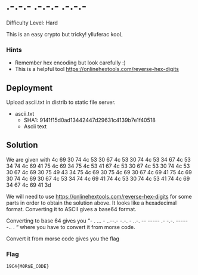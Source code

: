 
# .-.-.- .-.-.- .-.-.- 

Difficulty Level: Hard

This is an easy crypto but tricky! ylluferac kooL

### Hints

- Remember hex encoding but look carefully :)
- This is a helpful tool https://onlinehextools.com/reverse-hex-digits



## Deployment

Upload ascii.txt in distrib to static file server. 

- ascii.txt
    - SHA1: 9141f15d0ad13442447d29631c4139b7e1f40518
    - Ascii text


## Solution

We are given with 4c 69 30 74 4c 53 30 67 4c 53 30 74 4c 53 34 67 4c 53 34 74 4c 69 41 75 4c 69 34 75 4c 53 41 67 4c 53 30 67 4c 53 30 74 4c 53 30 67 4c 69 30 75 49 43 34 75 4c 69 30 75 4c 69 30 67 4c 69 41 75 4c 69 30 74 4c 69 30 67 4c 53 34 74 4c 69 41 74 4c 53 30 74 4c 53 41 74 4c 69 34 67 4c 69 41 3d

We will need to use https://onlinehextools.com/reverse-hex-digits for some parts in order to obtain the solution above. It looks like a hexadecimal format. Converting it to ASCII gives a base64 format.

Converting to base 64 gives you “- . ... - ..--.- -.-. - ..-.  -- ----- .- -.-. ----- -.. . “ where you have to convert it from morse code.

Convert it from morse code gives you the flag


### Flag
`19C4{M0R$E_C0DE}`
